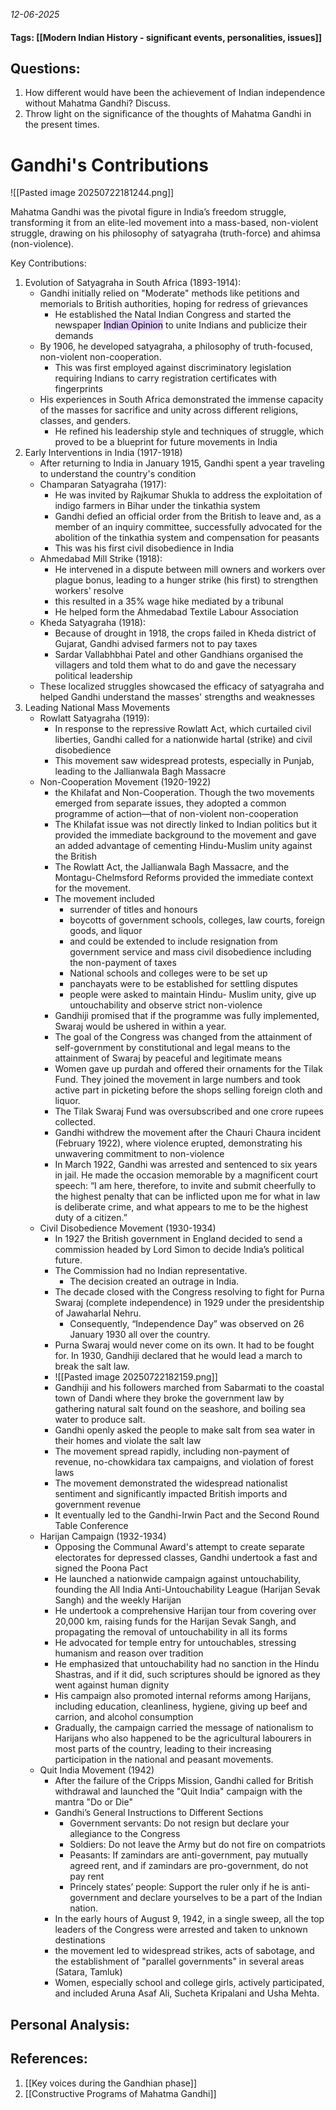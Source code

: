 *12-06-2025*
#### Tags: [[Modern Indian History - significant events, personalities, issues]]


## Questions:

1. How different would have been the achievement of Indian independence without Mahatma Gandhi? Discuss.
2. Throw light on the significance of the thoughts of Mahatma Gandhi in the present times.

# Gandhi's Contributions

![[Pasted image 20250722181244.png]]

Mahatma Gandhi was the pivotal figure in India’s freedom struggle, transforming it from an elite-led movement into a mass-based, non-violent struggle, drawing on his philosophy of satyagraha (truth-force) and ahimsa (non-violence).

Key Contributions:

1. Evolution of Satyagraha in South Africa (1893-1914):
	- Gandhi initially relied on "Moderate" methods like petitions and memorials to British authorities, hoping for redress of grievances
		- He established the Natal Indian Congress and started the newspaper <mark style="background: #D2B3FFA6;">Indian Opinion</mark> to unite Indians and publicize their demands
	- By 1906, he developed satyagraha, a philosophy of truth-focused, non-violent non-cooperation. 
		- This was first employed against discriminatory legislation requiring Indians to carry registration certificates with fingerprints
	- His experiences in South Africa demonstrated the immense capacity of the masses for sacrifice and unity across different religions, classes, and genders.
		- He refined his leadership style and techniques of struggle, which proved to be a blueprint for future movements in India
2. Early Interventions in India (1917-1918)
	- After returning to India in January 1915, Gandhi spent a year traveling to understand the country's condition
	- Champaran Satyagraha (1917): 
		- He was invited by Rajkumar Shukla to address the exploitation of indigo farmers in Bihar under the tinkathia system
		- Gandhi defied an official order from the British to leave and, as a member of an inquiry committee, successfully advocated for the abolition of the tinkathia system and compensation for peasants
		- This was his first civil disobedience in India
	- Ahmedabad Mill Strike (1918): 
		- He intervened in a dispute between mill owners and workers over plague bonus, leading to a hunger strike (his first) to strengthen workers' resolve
		- this resulted in a 35% wage hike mediated by a tribunal
		- He helped form the Ahmedabad Textile Labour Association
	- Kheda Satyagraha (1918): 
		- Because of drought in 1918, the crops failed in Kheda district of Gujarat, Gandhi advised farmers not to pay taxes
		- Sardar Vallabhbhai Patel and other Gandhians organised the villagers and told them what to do and gave the necessary political leadership
	- These localized struggles showcased the efficacy of satyagraha and helped Gandhi understand the masses' strengths and weaknesses
3. Leading National Mass Movements
	- Rowlatt Satyagraha (1919): 
		- In response to the repressive Rowlatt Act, which curtailed civil liberties, Gandhi called for a nationwide hartal (strike) and civil disobedience
		- This movement saw widespread protests, especially in Punjab, leading to the Jallianwala Bagh Massacre
	- Non-Cooperation Movement (1920-1922)
		- the Khilafat and Non-Cooperation. Though the two movements emerged from separate issues, they adopted a common programme of action—that of non-violent non-cooperation
		- The Khilafat issue was not directly linked to Indian politics but it provided the immediate background to the movement and gave an added advantage of cementing Hindu-Muslim unity against the British
		- The Rowlatt Act, the Jallianwala Bagh Massacre, and the Montagu-Chelmsford Reforms provided the immediate context for the movement.
		- The movement included 
			- surrender of titles and honours
			- boycotts of government schools, colleges, law courts, foreign goods, and liquor
			- and could be extended to include resignation from government service and mass civil disobedience including the non-payment of taxes
			- National schools and colleges were to be set up
			- panchayats were to be established for settling disputes
			- people were asked to maintain Hindu- Muslim unity, give up untouchability and observe strict non-violence
		- Gandhiji promised that if the programme was fully implemented, Swaraj would be ushered in within a year.
		- The goal of the Congress was changed from the attainment of self-government by constitutional and legal means to the attainment of Swaraj by peaceful and legitimate means
		- Women gave up purdah and offered their ornaments for the Tilak Fund. They joined the movement in large numbers and took active part in picketing before the shops selling foreign cloth and liquor.
		- The Tilak Swaraj Fund was oversubscribed and one crore rupees collected.
		- Gandhi withdrew the movement after the Chauri Chaura incident (February 1922), where violence erupted, demonstrating his unwavering commitment to non-violence
		- In March 1922, Gandhi was arrested and sentenced to six years in jail. He made the occasion memorable by a magnificent court speech: “I am here, therefore, to invite and submit cheerfully to the highest penalty that can be inflicted upon me for what in law is deliberate crime, and what appears to me to be the highest duty of a citizen.”
	- Civil Disobedience Movement (1930-1934)
		- In 1927 the British government in England decided to send a commission headed by Lord Simon to decide India’s political future. 
		- The Commission had no Indian representative. 
			- The decision created an outrage in India.
		- The decade closed with the Congress resolving to fight for Purna Swaraj (complete independence) in 1929 under the presidentship of Jawaharlal Nehru.
			- Consequently, “Independence Day” was observed on 26 January 1930 all over the country.
		- Purna Swaraj would never come on its own. It had to be fought for. In 1930, Gandhiji declared that he would lead a march to break the salt law.
		- ![[Pasted image 20250722182159.png]]
		- Gandhiji and his followers marched from Sabarmati to the coastal town of Dandi where they broke the government law by gathering natural salt found on the seashore, and boiling sea water to produce salt.
		- Gandhi openly asked the people to make salt from sea water in their homes and violate the salt law
		- The movement spread rapidly, including non-payment of revenue, no-chowkidara tax campaigns, and violation of forest laws
		- The movement demonstrated the widespread nationalist sentiment and significantly impacted British imports and government revenue
		- It eventually led to the Gandhi-Irwin Pact and the Second Round Table Conference
	- Harijan Campaign (1932-1934)
		- Opposing the Communal Award's attempt to create separate electorates for depressed classes, Gandhi undertook a fast and signed the Poona Pact
		- He launched a nationwide campaign against untouchability, founding the All India Anti-Untouchability League (Harijan Sevak Sangh) and the weekly Harijan
		- He undertook a comprehensive Harijan tour from covering over 20,000 km, raising funds for the Harijan Sevak Sangh, and propagating the removal of untouchability in all its forms
		- He advocated for temple entry for untouchables, stressing humanism and reason over tradition
		- He emphasized that untouchability had no sanction in the Hindu Shastras, and if it did, such scriptures should be ignored as they went against human dignity
		- His campaign also promoted internal reforms among Harijans, including education, cleanliness, hygiene, giving up beef and carrion, and alcohol consumption
		- Gradually, the campaign carried the message of nationalism to Harijans who also happened to be the agricultural labourers in most parts of the country, leading to their increasing participation in the national and peasant movements.
	- Quit India Movement (1942)
		- After the failure of the Cripps Mission, Gandhi called for British withdrawal and launched the "Quit India" campaign with the mantra "Do or Die"
		- Gandhi’s General Instructions to Different Sections
			- Government servants: Do not resign but declare your allegiance to the Congress
			- Soldiers: Do not leave the Army but do not fire on compatriots
			- Peasants: If zamindars are anti-government, pay mutually agreed rent, and if zamindars are pro-government, do not pay rent
			- Princely states’ people: Support the ruler only if he is anti-government and declare yourselves to be a part of the Indian nation.
		- In the early hours of August 9, 1942, in a single sweep, all the top leaders of the Congress were arrested and taken to unknown destinations
		- the movement led to widespread strikes, acts of sabotage, and the establishment of "parallel governments" in several areas (Satara, Tamluk)
		- Women, especially school and college girls, actively participated, and included Aruna Asaf Ali, Sucheta Kripalani and Usha Mehta.




## Personal Analysis:


## References:

1. [[Key voices during the Gandhian phase]]
2. [[Constructive Programs of Mahatma Gandhi]]